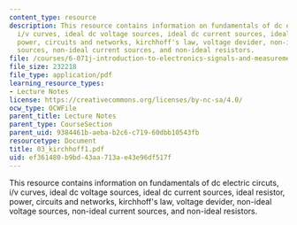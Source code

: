 ```yaml
---
content_type: resource
description: This resource contains information on fundamentals of dc electric circuts,
  i/v curves, ideal dc voltage sources, ideal dc current sources, ideal resistor,
  power, circuits and networks, kirchhoff's law, voltage devider, non-ideal voltage
  sources, non-ideal current sources, and non-ideal resistors.
file: /courses/6-071j-introduction-to-electronics-signals-and-measurement-spring-2006/ef361480b9bd43aa713ae43e96df517f_03_kirchhoff1.pdf
file_size: 232218
file_type: application/pdf
learning_resource_types:
- Lecture Notes
license: https://creativecommons.org/licenses/by-nc-sa/4.0/
ocw_type: OCWFile
parent_title: Lecture Notes
parent_type: CourseSection
parent_uid: 9384461b-aeba-b2c6-c719-60dbb10543fb
resourcetype: Document
title: 03_kirchhoff1.pdf
uid: ef361480-b9bd-43aa-713a-e43e96df517f
---
```

This resource contains information on fundamentals of dc electric circuts, i/v curves, ideal dc voltage sources, ideal dc current sources, ideal resistor, power, circuits and networks, kirchhoff's law, voltage devider, non-ideal voltage sources, non-ideal current sources, and non-ideal resistors.